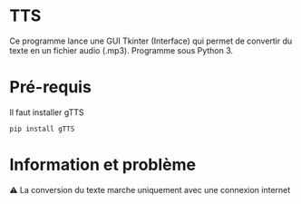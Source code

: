 # TTS
Ce programme lance une GUI Tkinter (Interface) qui permet de convertir du texte en un fichier audio (.mp3).
Programme sous Python 3.

# Pré-requis

Il faut installer gTTS
```
pip install gTTS
```

# Information et problème

⚠ La conversion du texte marche uniquement avec une connexion internet
